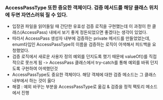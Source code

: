 ### AccessPassType 또한 중요한 객체이다. 검증 메서드를 해당 클래스 위치에 두면 자연스러워 질 수 있다.
- 입장권 파일을 읽어들일 때 간단한 유효성 검증 로직을 구현했는데 이 과정이 한 클래스(AccessPass) 내에서 보기 좋게 정돈되었으면 좋겠다는 생각이 있었다.
- 따라서 AccessPass 생성자 내부에 검증하는 private 메서드를 만들었었는데, enum타입인 AccessPassType의 이름을 검증하는 로직이 어색해서 피드백을 요청했었다.
- 검증 로직에서 새로운 사용자 정의 예외를 던지도록 했기 때문에 valueOf()를 직접적으로 못쓰게 됨 -> AccessPass 클래스에서 try-catch를 통해 예외를 바꿔 던지도록 구현하여 어색했던것
- AccessPassType도 중요한 객체이다. 해당 객체에 대한 검증 메소드는 그 클래스 내부에서 하는 것이 옳다
- 해결 : 예외 바꾸는 부분을 AccessPassType로 옮김 & 검증을 정적 팩토리 메소드에서 진행